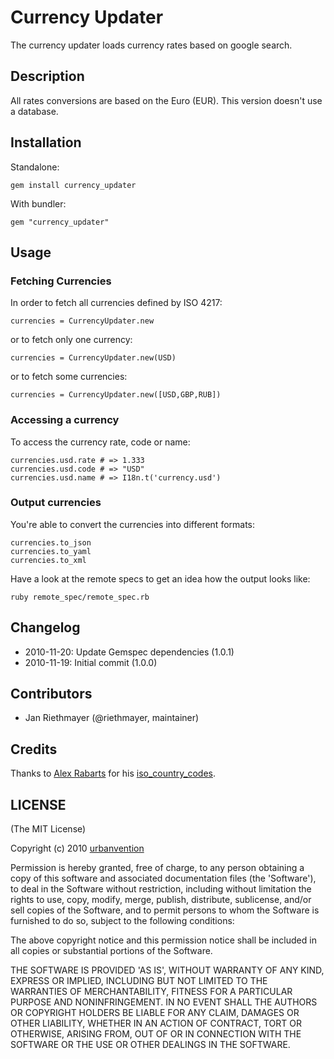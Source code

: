 # Currency Updater

The currency updater loads currency rates based on google search.

## Description

All rates conversions are based on the Euro (EUR).
This version doesn't use a database.

## Installation

Standalone:

    gem install currency_updater

With bundler:

    gem "currency_updater"
    
## Usage

### Fetching Currencies

In order to fetch all currencies defined by ISO 4217:

    currencies = CurrencyUpdater.new

or to fetch only one currency:

    currencies = CurrencyUpdater.new(USD)
    
or to fetch some currencies:

    currencies = CurrencyUpdater.new([USD,GBP,RUB])
    
### Accessing a currency

To access the currency rate, code or name:

    currencies.usd.rate # => 1.333
    currencies.usd.code # => "USD"
    currencies.usd.name # => I18n.t('currency.usd')
    
### Output currencies

You're able to convert the currencies into different formats:

    currencies.to_json
    currencies.to_yaml
    currencies.to_xml

Have a look at the remote specs to get an idea how the output looks like:

    ruby remote_spec/remote_spec.rb

## Changelog

* 2010-11-20: Update Gemspec dependencies (1.0.1)
* 2010-11-19: Initial commit (1.0.0)

## Contributors

* Jan Riethmayer (@riethmayer, maintainer)

## Credits

Thanks to [Alex Rabarts](http://statelesssystems.com) for his [iso_country_codes](https://github.com/alexrabarts/iso_country_codes).

## LICENSE

(The MIT License)

Copyright (c) 2010 [urbanvention](http://urbanvention.com)

Permission is hereby granted, free of charge, to any person obtaining
a copy of this software and associated documentation files (the
'Software'), to deal in the Software without restriction, including
without limitation the rights to use, copy, modify, merge, publish,
distribute, sublicense, and/or sell copies of the Software, and to
permit persons to whom the Software is furnished to do so, subject to
the following conditions:

The above copyright notice and this permission notice shall be
included in all copies or substantial portions of the Software.

THE SOFTWARE IS PROVIDED 'AS IS', WITHOUT WARRANTY OF ANY KIND,
EXPRESS OR IMPLIED, INCLUDING BUT NOT LIMITED TO THE WARRANTIES OF
MERCHANTABILITY, FITNESS FOR A PARTICULAR PURPOSE AND NONINFRINGEMENT.
IN NO EVENT SHALL THE AUTHORS OR COPYRIGHT HOLDERS BE LIABLE FOR ANY
CLAIM, DAMAGES OR OTHER LIABILITY, WHETHER IN AN ACTION OF CONTRACT,
TORT OR OTHERWISE, ARISING FROM, OUT OF OR IN CONNECTION WITH THE
SOFTWARE OR THE USE OR OTHER DEALINGS IN THE SOFTWARE.
